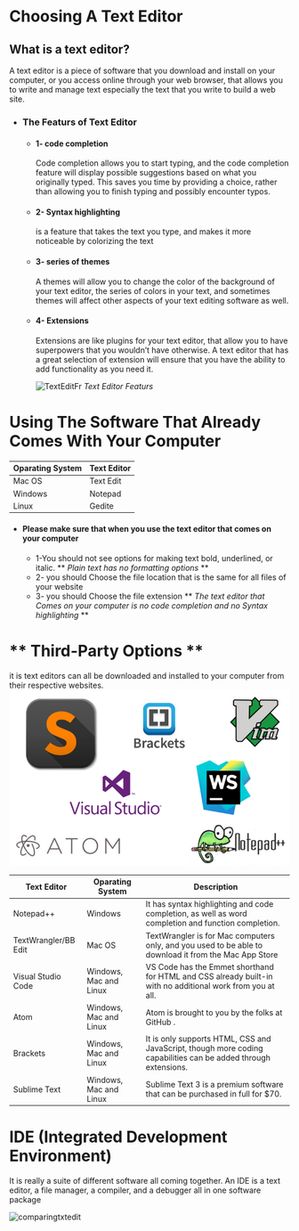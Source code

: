 # **Choosing A Text Editor**
## **What is a text editor?**
A text editor is a piece of software that you download and install on your computer, or you access online through your web browser, that allows you to write and manage text especially the text that you write to build a web site.
* ### **The Featurs of Text Editor**
  * #### **1- code completion**
      Code completion allows you to start typing, and the code completion feature will display possible suggestions based on what you originally typed. This saves you time by providing a choice, rather than allowing you to finish typing and possibly encounter typos.
  * #### **2- Syntax highlighting**
      is a feature that takes the text you type, and makes it more noticeable by colorizing the text
  * #### **3- series of themes**
       A themes will allow you to change the color of the background of your text editor, the series of colors in your text, and sometimes themes will affect other aspects of your text editing software as well.

  * #### **4- Extensions**
      Extensions are like plugins for your text editor, that allow you to have superpowers that you wouldn’t have otherwise. A text editor that has a great selection of extension will ensure that you have the ability to add functionality as you need it.

      ![TextEditFr](https://www.webdesignerhub.com/wp-content/uploads/2017/08/download-1.png)
      *Text Editor Featurs*

# **Using The Software That Already Comes With Your Computer**

| Oparating System | Text Editor|
| ---------------- | ---------- |
| Mac OS | Text Edit|
| Windows | Notepad |
| Linux | Gedite|

* #### **Please make sure that when you use the text editor that comes on your computer**
  * 1-You should not see options for making text bold, underlined, or italic. ** *Plain text has no formatting options* **
  * 2- you should Choose the file location that is the same for all files of your website 
  * 3- you should Choose the file extension
** *The text editor that Comes on your computer is no code completion and no Syntax highlighting* **
# ** Third-Party Options **
it is  text editors can all be downloaded and installed to your computer from their respective websites.
![thirdPartytxted](images/thptxt.png)

| Text Editor | Oparating System | Description |
| ----------- | ---------------- | ----------- |
| Notepad++ | Windows | It has syntax highlighting and code completion, as well as word completion and function completion.| 
|TextWrangler/BB Edit | Mac OS | TextWrangler is for Mac computers only, and you used to be able to download it from the Mac App Store |
| Visual Studio Code | Windows, Mac and Linux | VS Code has the Emmet shorthand for HTML and CSS already built-in with no additional work from you at all.|
| Atom |  Windows, Mac and Linux | Atom is brought to you by the folks at GitHub .|
| Brackets | Windows, Mac and Linux | It is only supports HTML, CSS and JavaScript, though more coding capabilities can be added through extensions.|
| Sublime Text | Windows, Mac and Linux | Sublime Text 3 is a premium software that can be purchased in full for $70.|

# **IDE (Integrated Development Environment)**
It is really a suite of different software all coming together. An IDE is a text editor, a file manager, a compiler, and a debugger all in one software package

![comparingtxtedit](https://encrypted-tbn0.gstatic.com/images?q=tbn:ANd9GcTc4UTbuiEL5-B9f2tx1akasG9clsV9Ox03WzqaJVrfMOiteWPdGECkuMwitt7vRg7M5DY&usqp=CAU.jpg)

